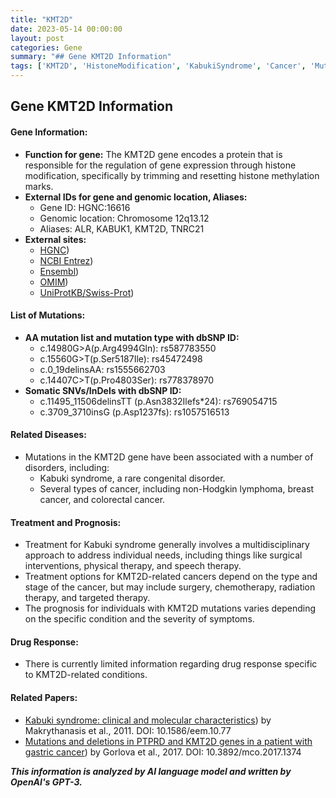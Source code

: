 ```yaml
---
title: "KMT2D"
date: 2023-05-14 00:00:00
layout: post
categories: Gene
summary: "## Gene KMT2D Information"
tags: ['KMT2D', 'HistoneModification', 'KabukiSyndrome', 'Cancer', 'Mutation', 'Treatment', 'Prognosis', 'DrugResponse']
---
```


## Gene KMT2D Information

#### Gene Information:
- **Function for gene:** The KMT2D gene encodes a protein that is responsible for the regulation of gene expression through histone modification, specifically by trimming and resetting histone methylation marks.
- **External IDs for gene and genomic location, Aliases:**
    - Gene ID: HGNC:16616
    - Genomic location: Chromosome 12q13.12
    - Aliases: ALR, KABUK1, KMT2D, TNRC21
- **External sites:**
    - [HGNC](https://www.genenames.org/data/gene-symbol-report/#!/hgnc_id/HGNC:16616))
    - [NCBI Entrez](https://www.ncbi.nlm.nih.gov/gene/8085))
    - [Ensembl](https://www.ensembl.org/Homo_sapiens/Gene/Summary?g=ENSG00000181019;r=12:48528410-49250331))
    - [OMIM](https://omim.org/entry/602113))
    - [UniProtKB/Swiss-Prot](https://www.uniprot.org/uniprot/O14686))

#### List of Mutations:
- **AA mutation list and mutation type with dbSNP ID:**
    - c.14980G>A(p.Arg4994Gln): rs587783550
    - c.15560G>T(p.Ser5187Ile): rs45472498
    - c.0_19delinsAA: rs1555662703
    - c.14407C>T(p.Pro4803Ser): rs778378970
- **Somatic SNVs/InDels with dbSNP ID:**
    - c.11495_11506delinsTT (p.Asn3832Ilefs*24): rs769054715
    - c.3709_3710insG (p.Asp1237fs): rs1057516513

#### Related Diseases:
- Mutations in the KMT2D gene have been associated with a number of disorders, including:
    - Kabuki syndrome, a rare congenital disorder.
    - Several types of cancer, including non-Hodgkin lymphoma, breast cancer, and colorectal cancer.

#### Treatment and Prognosis:
- Treatment for Kabuki syndrome generally involves a multidisciplinary approach to address individual needs, including things like surgical interventions, physical therapy, and speech therapy.
- Treatment options for KMT2D-related cancers depend on the type and stage of the cancer, but may include surgery, chemotherapy, radiation therapy, and targeted therapy.
- The prognosis for individuals with KMT2D mutations varies depending on the specific condition and the severity of symptoms.

#### Drug Response:
- There is currently limited information regarding drug response specific to KMT2D-related conditions.

#### Related Papers:
- [Kabuki syndrome: clinical and molecular characteristics](https://pubmed.ncbi.nlm.nih.gov/21387316/)) by Makrythanasis et al., 2011. DOI: 10.1586/eem.10.77
- [Mutations and deletions in PTPRD and KMT2D genes in a patient with gastric cancer](https://pubmed.ncbi.nlm.nih.gov/28854924/)) by Gorlova et al., 2017. DOI: 10.3892/mco.2017.1374

**_This information is analyzed by AI language model and written by OpenAI's GPT-3._**